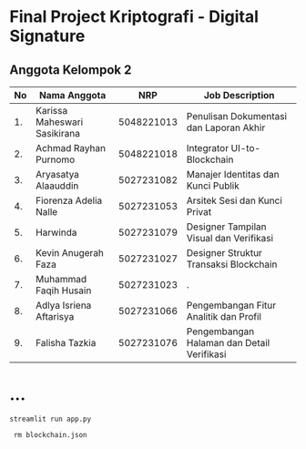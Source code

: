 # Final Project Kriptografi - Digital Signature

## Anggota Kelompok 2

| No | Nama Anggota                 | NRP        | Job Description                            |
|----|------------------------------|------------|--------------------------------------------|
| 1. | Karissa Maheswari Sasikirana | 5048221013 | Penulisan Dokumentasi dan Laporan Akhir    |
| 2. | Achmad Rayhan Purnomo        | 5048221018 | Integrator UI-to-Blockchain                |
| 3. | Aryasatya Alaauddin          | 5027231082 | Manajer Identitas dan Kunci Publik         |
| 4. | Fiorenza Adelia Nalle        | 5027231053 | Arsitek Sesi dan Kunci Privat              |
| 5. | Harwinda                     | 5027231079 | Designer Tampilan Visual dan Verifikasi    |
| 6. | Kevin Anugerah Faza          | 5027231027 | Designer Struktur Transaksi Blockchain     |
| 7. | Muhammad Faqih Husain        | 5027231023 | .                                          |
| 8. | Adlya Isriena Aftarisya      | 5027231066 | Pengembangan Fitur Analitik dan Profil     |
| 9. | Falisha Tazkia               | 5027231076 | Pengembangan Halaman dan Detail Verifikasi |

# ...
```
streamlit run app.py
```

```
 rm blockchain.json
```
